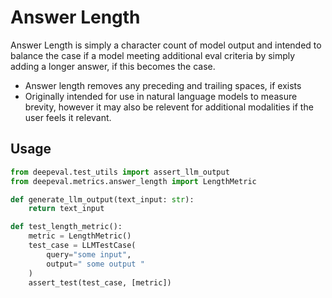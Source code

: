 # Answer Length

Answer Length is simply a character count of model output and intended to balance the case if a model meeting additional eval criteria by simply adding a longer answer, if this becomes the case.

- Answer length removes any preceding and trailing spaces, if exists
- Originally intended for use in natural language models to measure brevity, however it may also be relevent for additional modalities if the user feels it relevant.

## Usage

```python
from deepeval.test_utils import assert_llm_output
from deepeval.metrics.answer_length import LengthMetric

def generate_llm_output(text_input: str):
    return text_input

def test_length_metric():
    metric = LengthMetric()
    test_case = LLMTestCase(
        query="some input",
        output=" some output "
    )
    assert_test(test_case, [metric])
```
